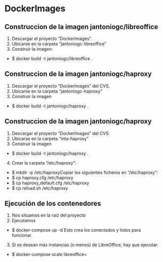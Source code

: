 # DockerImages
## Construccion de la imagen jantoniogc/libreoffice

1) Descargar el proyecto “DockerImages”.
2) Ubicarse en la carpeta “jantoniogc-libreoffice”
3) Construir la imagen:
  - $ docker build -t jantoniogc/libreoffice .

## Construccion de la imagen jantoniogc/haproxy
1) Descargar el proyecto “DockerImages” del CVS.
2) Ubicarse en la carpeta “jantoniogc-haproxy”
3) Construir la imagen
  - $ docker build -t jantoniogc/haproxy .

## Construccion de la imagen jantoniogc/haproxy
1) Descargar el proyecto “DockerImages” del CVS.
2) Ubicarse en la carpeta “inta-haproxy”
3) Construir la imagen
  - $ docker build -t jantoniogc/haproxy .
4) Crear la carpeta “/etc/haproxy”:
  - $ mkdir -p /etc/haproxyCopiar los siguientes ficheros en “/etc/haproxy”:
  - $ cp haproxy.cfg /etc/haproxy
  - $ cp haproxy_default.cfg /etc/haproxy
  - $ cp reload.sh /etc/haproxy

## Ejecución de los contenedores
1) Nos situamos en la raiz del proyecto
2) Ejecutamos
  - $ docker-compose up -d
Esto crea los conectados y listos para funcionar.
3) Si se desean más instancias (o menos) de LibreOffice, hay que ejecutar:
  - $ docker-compose scale libreoffice=<N>
